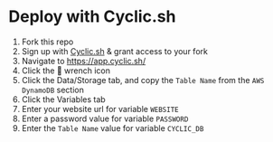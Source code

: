 # Deploy with Cyclic.sh

1. Fork this repo
1. Sign up with [Cyclic.sh](https://www.cyclic.sh/) & grant access to your fork
1. Navigate to https://app.cyclic.sh/
1. Click the 🔧 wrench icon
1. Click the Data/Storage tab, and copy the `Table Name` from the `AWS DynamoDB` section
1. Click the Variables tab
1. Enter your website url for variable `WEBSITE`
1. Enter a password value for variable `PASSWORD`
1. Enter the `Table Name` value for variable `CYCLIC_DB`
